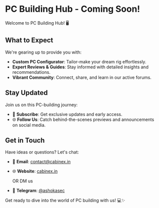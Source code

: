 # PC Building Hub - Coming Soon!

Welcome to PC Building Hub! 🖥️

## What to Expect

We're gearing up to provide you with:

- **Custom PC Configurator**: Tailor-make your dream rig effortlessly.
- **Expert Reviews & Guides**: Stay informed with detailed insights and recommendations.
- **Vibrant Community**: Connect, share, and learn in our active forums.

## Stay Updated

Join us on this PC-building journey:

- 🔔 **Subscribe**: Get exclusive updates and early access.
- 🌐 **Follow Us**: Catch behind-the-scenes previews and announcements on social media.

## Get in Touch

Have ideas or questions? Let's chat:

- 📧 **Email**: [contact@cabinex.in](mailto:contact@cabinex.in)
- 🌐 **Website**: [cabinex.in](https://cabinex.in)

  OR DM us

- 🧿 **Telegram**: [@ashokasec](https://telegram.me/ashokasec)

Get ready to dive into the world of PC building with us! 💻✨
